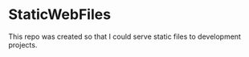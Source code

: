 # StaticWebFiles
This repo was created so that I could serve static files to development projects. 
